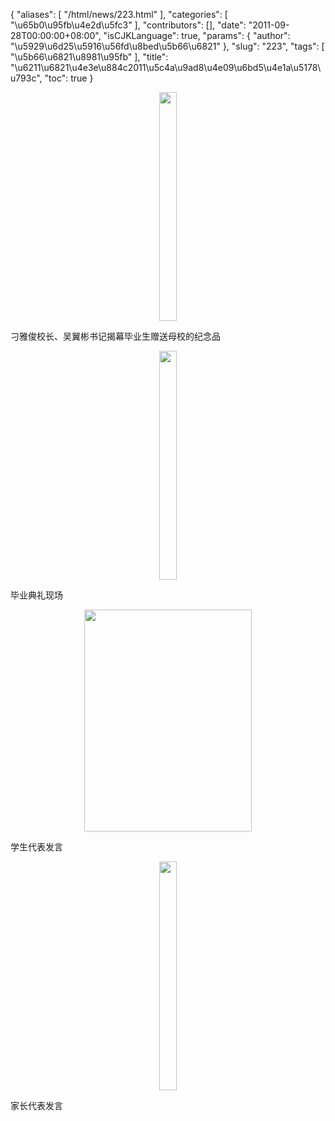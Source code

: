 {
    "aliases": [
        "/html/news/223.html"
    ],
    "categories": [
        "\u65b0\u95fb\u4e2d\u5fc3"
    ],
    "contributors": [],
    "date": "2011-09-28T00:00:00+08:00",
    "isCJKLanguage": true,
    "params": {
        "author": "\u5929\u6d25\u5916\u56fd\u8bed\u5b66\u6821"
    },
    "slug": "223",
    "tags": [
        "\u5b66\u6821\u8981\u95fb"
    ],
    "title": "\u6211\u6821\u4e3e\u884c2011\u5c4a\u9ad8\u4e09\u6bd5\u4e1a\u5178\u793c",
    "toc": true
}

<img
    src="https://cdn.tfls.online/mirror/full/c481db6c4bfe6c2aebd41716e77e3d51aa34d93c.jpg"
    style="display:block;margin-left:auto;margin-right:auto;"
    decoding="async"
    fetchpriority="auto"
    loading="lazy"
    height="366"
    width="28"
/>

刁雅俊校长、吴翼彬书记揭幕毕业生赠送母校的纪念品


<img
    src="https://cdn.tfls.online/mirror/full/92c282f5d491e72425b4ec8f7b57ad35a20ab79e.jpg"
    style="display:block;margin-left:auto;margin-right:auto;"
    decoding="async"
    fetchpriority="auto"
    loading="lazy"
    height="366"
    width="28"
/>

毕业典礼现场


<img
    src="https://cdn.tfls.online/mirror/full/bf9579f92178535e560df7a77d1b8da7979a11ea.jpg"
    style="display:block;margin-left:auto;margin-right:auto;"
    decoding="async"
    fetchpriority="auto"
    loading="lazy"
    height="355"
    width="268"
/>

学生代表发言


<img
    src="https://cdn.tfls.online/mirror/full/acdf8b0368cca62453cceee7273ecd884c1c8e08.jpg"
    style="display:block;margin-left:auto;margin-right:auto;"
    decoding="async"
    fetchpriority="auto"
    loading="lazy"
    height="366"
    width="28"
/>

家长代表发言

 

